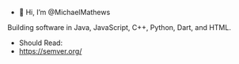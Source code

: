 - 👋 Hi, I’m @MichaelMathews

Building software in Java, JavaScript, C++, Python, Dart, and HTML.

- Should Read:
- https://semver.org/

<!---
PsuedoLogics/PsuedoLogics is a ✨ special ✨ repository because its `README.md` (this file) appears on your GitHub profile.
You can click the Preview link to take a look at your changes.
--->
